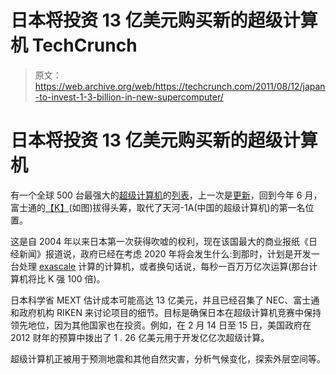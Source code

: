 # 日本将投资 13 亿美元购买新的超级计算机 TechCrunch

> 原文：<https://web.archive.org/web/https://techcrunch.com/2011/08/12/japan-to-invest-1-3-billion-in-new-supercomputer/>

# 日本将投资 13 亿美元购买新的超级计算机

有一个全球 500 台最强大的[超级计算机](https://web.archive.org/web/20221207073810/https://beta.techcrunch.com/tag/supercomputer/)的[列表](https://web.archive.org/web/20221207073810/http://www.top500.org/list/2011/06/100)，上一次是[更新](https://web.archive.org/web/20221207073810/https://beta.techcrunch.com/2011/06/20/japan-takes-top-spot-from-china-fujitsus-k-is-the-worlds-most-powerful-supercomputer/)，回到今年 6 月，富士通的[【K】](https://web.archive.org/web/20221207073810/http://www.fujitsu.com/global/about/tech/k/)(如图)拔得头筹，取代了天河-1A(中国的超级计算机)的第一名位置。

这是自 2004 年以来日本第一次获得吹嘘的权利，现在该国最大的商业报纸《日经新闻》报道说，政府已经在考虑 2020 年将会发生什么:到那时，计划是开发一台处理 [exascale](https://web.archive.org/web/20221207073810/http://en.wikipedia.org/wiki/Exascale_computing) 计算的计算机，或者换句话说，每秒一百万万亿次运算(那台计算机将比 K 强 100 倍)。

日本科学省 MEXT 估计成本可能高达 13 亿美元，并且已经召集了 NEC、富士通和政府机构 RIKEN 来讨论项目的细节。目标是确保日本在超级计算机竞赛中保持领先地位，因为其他国家也在投资。例如，在 2 月 14 日至 15 日，美国政府在 2012 财年的预算中拨出了 1 . 26 亿美元用于开发亿亿次超级计算。

超级计算机正被用于预测地震和其他自然灾害，分析气候变化，探索外层空间等。